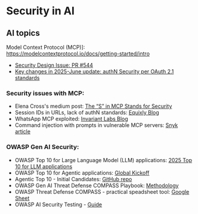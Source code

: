 # Security in AI  

## AI topics
Model Context Protocol (MCP)]: https://modelcontextprotocol.io/docs/getting-started/intro  
- [Security Design Issue: PR #544](https://github.com/modelcontextprotocol/modelcontextprotocol/issues/544)
- [Key changes in 2025-June update: authN Security per OAuth 2.1 standards ](https://modelcontextprotocol.io/specification/2025-06-18/basic/authorization#security-considerations)
### Security issues with MCP: 
- Elena Cross's medium post: [The “S” in MCP Stands for Security](https://elenacross7.medium.com/%EF%B8%8F-the-s-in-mcp-stands-for-security-91407b33ed6b)
- Session IDs in URLs, lack of authN standards: [Equixly Blog](https://equixly.com/blog/2025/03/29/mcp-server-new-security-nightmare/)
- WhatsApp MCP exploited: [Invariant Labs Blog](https://invariantlabs.ai/blog/whatsapp-mcp-exploited)
- Command injection with prompts in vulnerable MCP servers: [Snyk article](https://snyk.io/articles/exploiting-mcp-servers-vulnerable-to-command-injection/)

### OWASP Gen AI Security:
- OWASP Top 10 for Large Language Model (LLM) applications: [2025 Top 10 for LLM applications](https://genai.owasp.org/download/43299/?tmstv=1731900559)
- OWASP Top 10 for Agentic applications: [Global Kickoff](https://genai.owasp.org/download/50656/?tmstv=1754509517)
- Agentic Top 10 - Initial Candidates: [GitHub repo](https://github.com/OWASP/www-project-top-10-for-large-language-model-applications/tree/main/initiatives/agent_security_initiative/agentic-top-10/0.5-initial-candidates)
- OWASP Gen AI Threat Defense COMPASS Playbook: [Methodology](https://genai.owasp.org/download/51678/?tmstv=1757548841)
- OWASP Threat Defense COMPASS - practical speadsheet tool: [Google Sheet](https://docs.google.com/spreadsheets/d/1M9_4lSkNeuDokiljZCBe2KSpmfEAiL1vo7zQIT2-uKM/edit?usp=sharing)
- OWASP AI Security Testing - [Guide](https://github.com/OWASP/www-project-ai-testing-guide)
  
